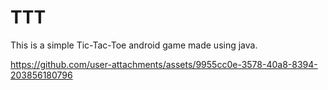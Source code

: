 ﻿# TTT

 This is a simple Tic-Tac-Toe android game made using java.


https://github.com/user-attachments/assets/9955cc0e-3578-40a8-8394-203856180796

